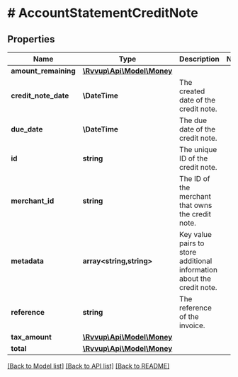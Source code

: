 # # AccountStatementCreditNote

## Properties

Name | Type | Description | Notes
------------ | ------------- | ------------- | -------------
**amount_remaining** | [**\Rvvup\Api\Model\Money**](Money.md) |  |
**credit_note_date** | **\DateTime** | The created date of the credit note. |
**due_date** | **\DateTime** | The due date of the credit note. |
**id** | **string** | The unique ID of the credit note. |
**merchant_id** | **string** | The ID of the merchant that owns the credit note. |
**metadata** | **array<string,string>** | Key value pairs to store additional information about the credit note. |
**reference** | **string** | The reference of the invoice. |
**tax_amount** | [**\Rvvup\Api\Model\Money**](Money.md) |  |
**total** | [**\Rvvup\Api\Model\Money**](Money.md) |  |

[[Back to Model list]](../../README.md#models) [[Back to API list]](../../README.md#endpoints) [[Back to README]](../../README.md)
